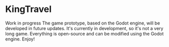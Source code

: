 # KingTravel
Work in progress The game prototype, based on the Godot engine, will be developed in future updates. It's currently in development, so it's not a very long game. Everything is open-source and can be modified using the Godot engine. Enjoy!
